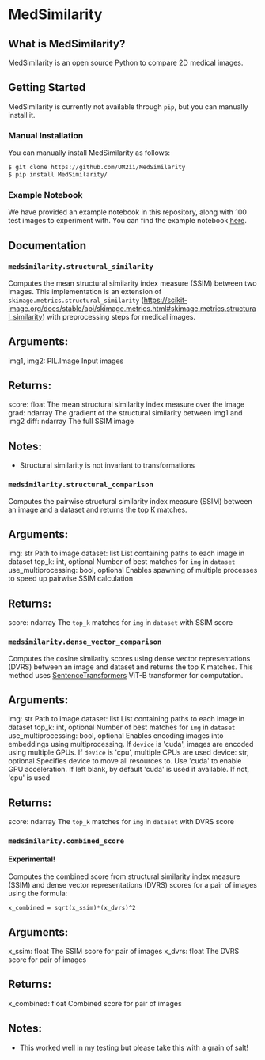 # MedSimilarity

## What is MedSimilarity?

MedSimilarity is an open source Python to compare 2D medical images.

## Getting Started

MedSimilarity is currently not available through `pip`, but you can manually install it.

### Manual Installation

You can manually install MedSimilarity as follows:

```bash
$ git clone https://github.com/UM2ii/MedSimilarity
$ pip install MedSimilarity/
```

### Example Notebook

We have provided an example notebook in this repository, along with 100 test images to experiment with. You can find the example notebook [here](./notebooks/example.ipynb).

## Documentation

### `medsimilarity.structural_similarity`

Computes the mean structural similarity index measure (SSIM) between two images. This implementation is an extension of `skimage.metrics.structural_similarity` (https://scikit-image.org/docs/stable/api/skimage.metrics.html#skimage.metrics.structural_similarity) with preprocessing steps for medical images.

## Arguments:
img1, img2: PIL.Image
  Input images

## Returns:
score: float
  The mean structural similarity index measure over the image
grad: ndarray
  The gradient of the structural similarity between img1 and img2
diff: ndarray
  The full SSIM image

## Notes:
- Structural similarity is not invariant to transformations

### `medsimilarity.structural_comparison`

Computes the pairwise structural similarity index measure (SSIM) between an image and a dataset and returns the top K matches.  

## Arguments:
img: str
  Path to image
dataset: list
  List containing paths to each image in dataset
top_k: int, optional
  Number of best matches for `img` in `dataset`
use_multiprocessing: bool, optional
  Enables spawning of multiple processes to speed up pairwise SSIM calculation

## Returns:
score: ndarray
  The `top_k` matches for `img` in `dataset` with SSIM score

### `medsimilarity.dense_vector_comparison`

Computes the cosine similarity scores using dense vector representations (DVRS) between an image and dataset and returns the top K matches. This method uses [SentenceTransformers](https://www.sbert.net/) ViT-B transformer for computation.

## Arguments:
img: str
  Path to image
dataset: list
  List containing paths to each image in dataset
top_k: int, optional
  Number of best matches for `img` in `dataset`
use_multiprocessing: bool, optional
  Enables encoding images into embeddings using multiprocessing. If `device` is 'cuda', images are encoded using multiple GPUs. If `device` is 'cpu', multiple CPUs are used
device: str, optional
  Specifies device to move all resources to. Use 'cuda' to enable GPU acceleration. If left blank, by default 'cuda' is used if available. If not, 'cpu' is used

## Returns:
score: ndarray
  The `top_k` matches for `img` in `dataset` with DVRS score

### `medsimilarity.combined_score`

#### Experimental!
Computes the combined score from structural similarity index measure (SSIM) and dense vector representations (DVRS) scores for a pair of images using the formula:

```text
x_combined = sqrt(x_ssim)*(x_dvrs)^2
```

## Arguments:
x_ssim: float
  The SSIM score for pair of images
x_dvrs: float
  The DVRS score for pair of images

## Returns:
x_combined: float
  Combined score for pair of images

## Notes:
- This worked well in my testing but please take this with a grain of salt!